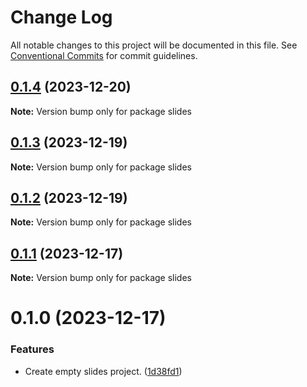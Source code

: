 # Change Log

All notable changes to this project will be documented in this file.
See [Conventional Commits](https://conventionalcommits.org) for commit guidelines.

## [0.1.4](https://github.com/lean-ng/training/compare/slides@0.1.3...slides@0.1.4) (2023-12-20)

**Note:** Version bump only for package slides

## [0.1.3](https://github.com/lean-ng/training/compare/slides@0.1.2...slides@0.1.3) (2023-12-19)

**Note:** Version bump only for package slides

## [0.1.2](https://github.com/lean-ng/training/compare/slides@0.1.1...slides@0.1.2) (2023-12-19)

**Note:** Version bump only for package slides

## [0.1.1](https://github.com/lean-ng/training/compare/slides@0.1.0...slides@0.1.1) (2023-12-17)

**Note:** Version bump only for package slides

# 0.1.0 (2023-12-17)

### Features

- Create empty slides project. ([1d38fd1](https://github.com/lean-ng/training/commit/1d38fd137dc63026384c4636b141d369274c8757))
